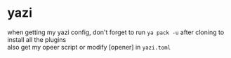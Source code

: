 # yazi

when getting my yazi config, don't forget to run `ya pack -u` after cloning to install all the plugins  
also get my opeer script or modify \[opener\] in `yazi.toml`
